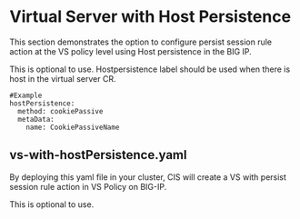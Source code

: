 # Virtual Server with Host Persistence

This section demonstrates the option to configure persist session rule action at the VS policy level using Host persistence in the BIG IP. 

This is optional to use. Hostpersistence label should be used when there is host in the virtual server CR.

```
#Example
hostPersistence:
  method: cookiePassive
  metaData:
    name: CookiePassiveName
```

## vs-with-hostPersistence.yaml

By deploying this yaml file in your cluster, CIS will create a VS with persist session rule action in VS Policy on BIG-IP.

This is optional to use.
